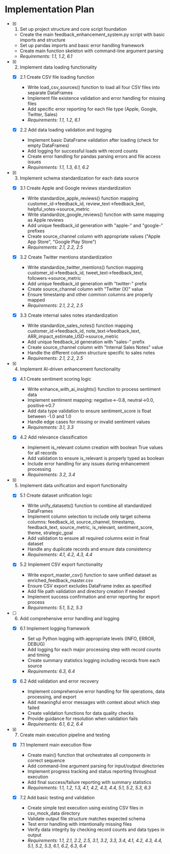 # Implementation Plan

- [x] 1. Set up project structure and core script foundation

  - Create the main feedback_enhancement_system.py script with basic imports and structure
  - Set up pandas imports and basic error handling framework
  - Create main function skeleton with command-line argument parsing
  - _Requirements: 1.1, 1.2, 6.1_

- [x] 2. Implement data loading functionality

  - [x] 2.1 Create CSV file loading function

    - Write load_csv_sources() function to load all four CSV files into separate DataFrames
    - Implement file existence validation and error handling for missing files
    - Add specific error reporting for each file type (Apple, Google, Twitter, Sales)
    - _Requirements: 1.1, 1.2, 6.1_

  - [x] 2.2 Add data loading validation and logging
    - Implement basic DataFrame validation after loading (check for empty DataFrames)
    - Add logging for successful loads with record counts
    - Create error handling for pandas parsing errors and file access issues
    - _Requirements: 1.1, 1.3, 6.1, 6.2_

- [x] 3. Implement schema standardization for each data source

  - [x] 3.1 Create Apple and Google reviews standardization

    - Write standardize_apple_reviews() function mapping customer_id→feedback_id, review_text→feedback_text, helpful_votes→source_metric
    - Write standardize_google_reviews() function with same mapping as Apple reviews
    - Add unique feedback_id generation with "apple-" and "google-" prefixes
    - Create source_channel column with appropriate values ("Apple App Store", "Google Play Store")
    - _Requirements: 2.1, 2.2, 2.5_

  - [x] 3.2 Create Twitter mentions standardization

    - Write standardize_twitter_mentions() function mapping customer_id→feedback_id, tweet_text→feedback_text, followers→source_metric
    - Add unique feedback_id generation with "twitter-" prefix
    - Create source_channel column with "Twitter (X)" value
    - Ensure timestamp and other common columns are properly mapped
    - _Requirements: 2.1, 2.2, 2.5_

  - [x] 3.3 Create internal sales notes standardization
    - Write standardize_sales_notes() function mapping customer_id→feedback_id, note_text→feedback_text, ARR_impact_estimate_USD→source_metric
    - Add unique feedback_id generation with "sales-" prefix
    - Create source_channel column with "Internal Sales Notes" value
    - Handle the different column structure specific to sales notes
    - _Requirements: 2.1, 2.2, 2.5_

- [x] 4. Implement AI-driven enhancement functionality

  - [x] 4.1 Create sentiment scoring logic

    - Write enhance_with_ai_insights() function to process sentiment data
    - Implement sentiment mapping: negative→-0.8, neutral→0.0, positive→0.7
    - Add data type validation to ensure sentiment_score is float between -1.0 and 1.0
    - Handle edge cases for missing or invalid sentiment values
    - _Requirements: 3.1, 3.3_

  - [x] 4.2 Add relevance classification
    - Implement is_relevant column creation with boolean True values for all records
    - Add validation to ensure is_relevant is properly typed as boolean
    - Include error handling for any issues during enhancement processing
    - _Requirements: 3.2, 3.4_

- [x] 5. Implement data unification and export functionality

  - [x] 5.1 Create dataset unification logic

    - Write unify_datasets() function to combine all standardized DataFrames
    - Implement column selection to include only target schema columns: feedback_id, source_channel, timestamp, feedback_text, source_metric, is_relevant, sentiment_score, theme, strategic_goal
    - Add validation to ensure all required columns exist in final dataset
    - Handle any duplicate records and ensure data consistency
    - _Requirements: 4.1, 4.2, 4.3, 4.4_

  - [x] 5.2 Implement CSV export functionality
    - Write export_master_csv() function to save unified dataset as enriched_feedback_master.csv
    - Ensure CSV export excludes DataFrame index as specified
    - Add file path validation and directory creation if needed
    - Implement success confirmation and error reporting for export process
    - _Requirements: 5.1, 5.2, 5.3_

- [ ] 6. Add comprehensive error handling and logging

  - [x] 6.1 Implement logging framework

    - Set up Python logging with appropriate levels (INFO, ERROR, DEBUG)
    - Add logging for each major processing step with record counts and timing
    - Create summary statistics logging including records from each source
    - _Requirements: 6.3, 6.4_

  - [x] 6.2 Add validation and error recovery
    - Implement comprehensive error handling for file operations, data processing, and export
    - Add meaningful error messages with context about which step failed
    - Create validation functions for data quality checks
    - Provide guidance for resolution when validation fails
    - _Requirements: 6.1, 6.2, 6.4_

- [x] 7. Create main execution pipeline and testing

  - [x] 7.1 Implement main execution flow

    - Create main() function that orchestrates all components in correct sequence
    - Add command-line argument parsing for input/output directories
    - Implement progress tracking and status reporting throughout execution
    - Add final success/failure reporting with summary statistics
    - _Requirements: 1.1, 1.2, 1.3, 4.1, 4.2, 4.3, 4.4, 5.1, 5.2, 5.3, 6.3_

  - [x] 7.2 Add basic testing and validation
    - Create simple test execution using existing CSV files in csv_mock_data directory
    - Validate output file structure matches expected schema
    - Test error handling with intentionally missing files
    - Verify data integrity by checking record counts and data types in output
    - _Requirements: 1.1, 2.1, 2.2, 2.5, 3.1, 3.2, 3.3, 3.4, 4.1, 4.2, 4.3, 4.4, 5.1, 5.2, 5.3, 6.1, 6.2, 6.3, 6.4_

